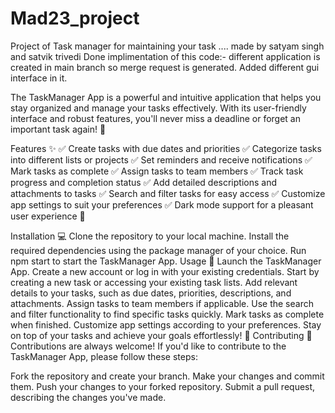# Mad23_project
Project of Task manager for maintaining your task .... made by satyam singh and satvik trivedi
Done implimentation of this code:-
different application is created in main branch so merge request is generated.
Added different gui interface in it.


The TaskManager App is a powerful and intuitive application that helps you stay organized and manage your tasks effectively. With its user-friendly interface and robust features, you'll never miss a deadline or forget an important task again! :rocket:

Features :sparkles:
✅ Create tasks with due dates and priorities
✅ Categorize tasks into different lists or projects
✅ Set reminders and receive notifications
✅ Mark tasks as complete
✅ Assign tasks to team members
✅ Track task progress and completion status
✅ Add detailed descriptions and attachments to tasks
✅ Search and filter tasks for easy access
✅ Customize app settings to suit your preferences
✅ Dark mode support for a pleasant user experience 🌙

Installation :computer:
Clone the repository to your local machine.
Install the required dependencies using the package manager of your choice.
Run npm start to start the TaskManager App.
Usage :memo:
Launch the TaskManager App.
Create a new account or log in with your existing credentials.
Start by creating a new task or accessing your existing task lists.
Add relevant details to your tasks, such as due dates, priorities, descriptions, and attachments.
Assign tasks to team members if applicable.
Use the search and filter functionality to find specific tasks quickly.
Mark tasks as complete when finished.
Customize app settings according to your preferences.
Stay on top of your tasks and achieve your goals effortlessly! 💪
Contributing :raised_hands:
Contributions are always welcome! If you'd like to contribute to the TaskManager App, please follow these steps:

Fork the repository and create your branch.
Make your changes and commit them.
Push your changes to your forked repository.
Submit a pull request, describing the changes you've made.
